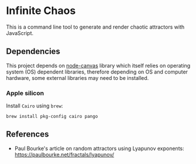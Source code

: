 # Infinite Chaos

This is a command line tool to generate and render chaotic attractors with JavaScript.

## Dependencies

This project depends on [node-canvas](https://www.npmjs.com/package/canvas) library which itself relies on operating system (OS) dependent libraries, therefore depending on OS and computer hardware, some external libraries may need to be installed.

### Apple silicon

Install `Cairo` using `brew`:
```
brew install pkg-config cairo pango
```

## References

- Paul Bourke's article on random attractors using Lyapunov exponents: https://paulbourke.net/fractals/lyapunov/